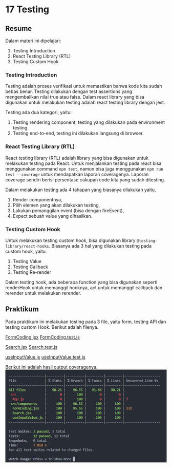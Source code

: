 # 17 Testing

## Resume

Dalam materi ini dipelajari:

1. Testing Introduction
2. React Testing Library (RTL)
3. Testing Custom Hook

### Testing Introduction

Testing adalah proses verifikasi untuk memastikan bahwa kode kita sudah bebas benar. Testing dilakukan dengan test assertions yang mengembalikan nilai true atau false. Dalam react library yang bisa digunakan untuk melakukan testing adalah react testing library dengan jest.

Testing ada dua kategori, yaitu:

1. Testing rendering component, testing yang dilakukan pada environment testing.
2. Testing end-to-end, testing ini dilakukan langsung di browser.

### React Testing Library (RTL)

React testing library (RTL) adalah library yang bisa digunakan untuk melakukan testing pada React. Untuk menjalankan testing pada react bisa menggunakan command `npm test`, namun bisa juga menggunakan `npm run test --coverage` untuk mendapatkan laporan coveragenya. Laporan coverage sendiri berisi persentase cakupan code kita yang sudah ditesting.

Dalam melakukan testing ada 4 tahapan yang biasanya dilakukan yaitu,

1. Render componentnya,
2. Pilih elemen yang akan dilakukan testing,
3. Lakukan pemanggilan event (bisa dengan fireEvent),
4. Expect sebuah value yang dihasilkan.

### Testing Custom Hook

Untuk melakukan testing custom hook, bisa digunakan library `@testing-library/react-hooks`. Biasanya ada 3 hal yang dilakukan testing pada custom hook, yaitu.

1. Testing Value
2. Testing Callback
3. Testing Re-render

Dalam testing hook, ada beberapa function yang bisa digunakan seperti renderHook untuk memanggil hooknya, act untuk memanggil callback dan rerender untuk melakukan rerender.

## Praktikum

Pada praktikum ini melakukan testing pada 3 file, yaitu form, testing API dan testing custom Hook. Berikut adalah filenya.

[FormCoding.jsx](./praktikum/testing/src/components/FormCoding.jsx)
[FormCoding.test.js](./praktikum/testing/src/components/__test__/FormCoding.test.js)

[Search.jsx](./praktikum/testing/src/components/Search.jsx)
[Search.test.js](./praktikum/testing/src/components/__test__/Search.test.js)

[useInputValue.js](./praktikum/testing/src/components/useInputValue.js)
[useInputValue.test.js](./praktikum/testing/src/components/__test__/useInputValue.test.js)

Berikut ini adalah hasil output coveragenya.
![coverage](./screenshots/coverage.png)
